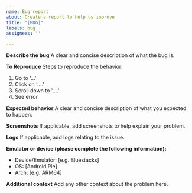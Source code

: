 ```yaml
---
name: Bug report
about: Create a report to help us improve
title: "[BUG]"
labels: bug
assignees: ''

---
```


**Describe the bug**
A clear and concise description of what the bug is.

**To Reproduce**
Steps to reproduce the behavior:
1. Go to '...'
2. Click on '....'
3. Scroll down to '....'
4. See error

**Expected behavior**
A clear and concise description of what you expected to happen.

**Screenshots**
If applicable, add screenshots to help explain your problem.

**Logs**
If applicable, add logs relating to the issue.

**Emulator or device (please complete the following information):**
 - Device/Emulator: [e.g. Bluestacks]
 - OS: [Android Pie]
 - Arch: [e.g. ARM64]


**Additional context**
Add any other context about the problem here.

